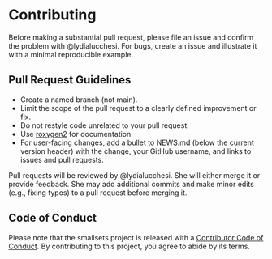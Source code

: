 # Contributing
Before making a substantial pull request, please file an issue and confirm the problem with @lydialucchesi. For bugs, create an issue and illustrate it with a minimal reproducible example.

## Pull Request Guidelines
* Create a named branch (not main).
* Limit the scope of the pull request to a clearly defined improvement or fix.
* Do not restyle code unrelated to your pull request.
* Use [roxygen2](https://cran.r-project.org/package=roxygen2) for documentation.
* For user-facing changes, add a bullet to [NEWS.md](NEWS.md) (below the
current version header) with the change, your GitHub username, and links to issues and pull requests.

Pull requests will be reviewed by @lydialucchesi. She will either merge it or provide feedback. She may add additional commits and make minor edits (e.g., fixing typos) to a pull request before merging it.

## Code of Conduct
Please note that the smallsets project is released with a [Contributor Code of Conduct](CONDUCT.md). By contributing to this project, you agree to abide by its terms.
